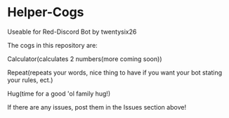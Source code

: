 # Helper-Cogs
Useable for Red-Discord Bot by twentysix26

The cogs in this repository are:

Calculator(calculates 2 numbers(more coming soon))

Repeat(repeats your words, nice thing to have if you want your bot stating your rules, ect.)

Hug(time for a good 'ol family hug!)


If there are any issues, post them in the Issues section above!
